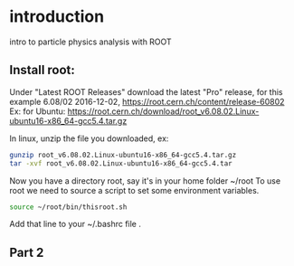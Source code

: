 # introduction
intro to particle physics analysis with ROOT

## Install root: 
Under "Latest ROOT Releases" download the latest "Pro" release, for this example 6.08/02 2016-12-02, https://root.cern.ch/content/release-60802
Ex: for Ubuntu: https://root.cern.ch/download/root_v6.08.02.Linux-ubuntu16-x86_64-gcc5.4.tar.gz

In linux, unzip the file you downloaded, ex:
```bash
gunzip root_v6.08.02.Linux-ubuntu16-x86_64-gcc5.4.tar.gz 
tar -xvf root_v6.08.02.Linux-ubuntu16-x86_64-gcc5.4.tar
```
Now you have a directory root, say it's in your home folder ~/root
To use root we need to source a script to set some environment variables. 
```bash
source ~/root/bin/thisroot.sh
```
Add that line to your ~/.bashrc file . 

## Part 2


